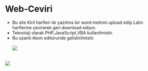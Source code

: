 # Web-Ceviri

 * Bu site Kiril harfleri ile yazılmıs bir word metnini upload edip Latin harflerine çevirerek geri download ediyor.
 * Teknoloji olarak PHP,JavaScript,VBA kullanilmistir.
 * Bu uzanti Atom editorunde gelistirilmistir.<br/><br/>
 ![](https://github.com/saidtetik/Web-Ceviri/blob/master/atom.jpg)<br/><br/>
 
 
 ![](https://github.com/saidtetik/Web-Ceviri/blob/master/resim.jpg)
